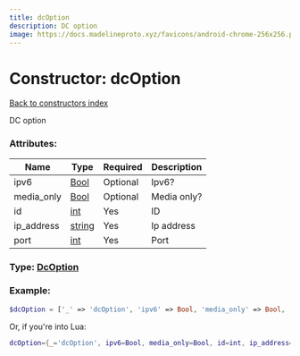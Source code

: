 ```yaml
---
title: dcOption
description: DC option
image: https://docs.madelineproto.xyz/favicons/android-chrome-256x256.png
---
```

# Constructor: dcOption  
[Back to constructors index](index.md)



DC option

### Attributes:

| Name     |    Type       | Required | Description |
|----------|---------------|----------|-------------|
|ipv6|[Bool](../types/Bool.md) | Optional|Ipv6?|
|media\_only|[Bool](../types/Bool.md) | Optional|Media only?|
|id|[int](../types/int.md) | Yes|ID|
|ip\_address|[string](../types/string.md) | Yes|Ip address|
|port|[int](../types/int.md) | Yes|Port|



### Type: [DcOption](../types/DcOption.md)


### Example:

```php
$dcOption = ['_' => 'dcOption', 'ipv6' => Bool, 'media_only' => Bool, 'id' => int, 'ip_address' => 'string', 'port' => int];
```  


Or, if you're into Lua:

```lua
dcOption={_='dcOption', ipv6=Bool, media_only=Bool, id=int, ip_address='string', port=int}

```



